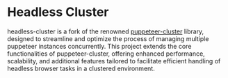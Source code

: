 # Headless Cluster
headless-cluster is a fork of the renowned [puppeteer-cluster](https://github.com/thomasdondorf/puppeteer-cluster) library, designed to streamline and optimize the process of managing multiple puppeteer instances concurrently. This project extends the core functionalities of puppeteer-cluster, offering enhanced performance, scalability, and additional features tailored to facilitate efficient handling of headless browser tasks in a clustered environment.
